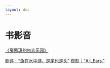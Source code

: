 ```yaml
---
layout: doc
---
```


# 书影音

[《房思琪的初恋乐园》](../Blog/《房思琪的初恋乐园》.md)

[剧评｜“鱼在水中游，是尾也是头”](../Blog/剧评｜“鱼在水中游，是尾也是头”.md)
[观影｜"All_Ears."](../Blog/观影｜"AllEars.".md)
